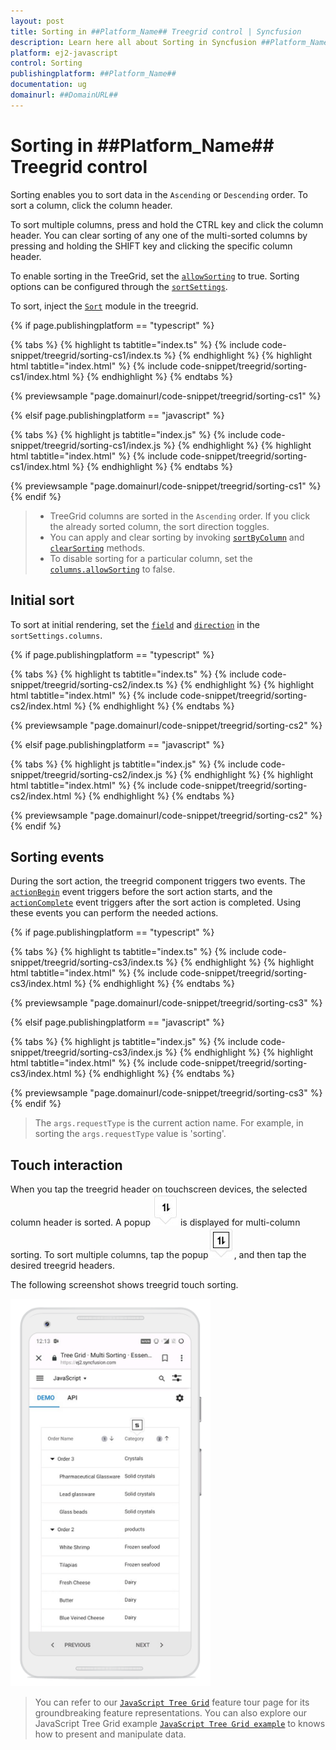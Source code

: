 ```yaml
---
layout: post
title: Sorting in ##Platform_Name## Treegrid control | Syncfusion
description: Learn here all about Sorting in Syncfusion ##Platform_Name## Treegrid control of Syncfusion Essential JS 2 and more.
platform: ej2-javascript
control: Sorting 
publishingplatform: ##Platform_Name##
documentation: ug
domainurl: ##DomainURL##
---
```


# Sorting in ##Platform_Name## Treegrid control

Sorting enables you to sort data in the `Ascending` or `Descending` order.
To sort a column, click the column header.

To sort multiple columns, press and hold the CTRL key and click the column header.  You can clear sorting of any one of the multi-sorted columns by pressing and holding the SHIFT key and clicking the specific column header.

To enable sorting in the TreeGrid, set the [`allowSorting`](../api/treegrid/#allowsorting) to true. Sorting options can be configured through the [`sortSettings`](../api/treegrid/sortSettings).

To sort, inject the [`Sort`](../api/treegrid/#sortmodule) module in the treegrid.

{% if page.publishingplatform == "typescript" %}

 {% tabs %}
{% highlight ts tabtitle="index.ts" %}
{% include code-snippet/treegrid/sorting-cs1/index.ts %}
{% endhighlight %}
{% highlight html tabtitle="index.html" %}
{% include code-snippet/treegrid/sorting-cs1/index.html %}
{% endhighlight %}
{% endtabs %}
        
{% previewsample "page.domainurl/code-snippet/treegrid/sorting-cs1" %}

{% elsif page.publishingplatform == "javascript" %}

{% tabs %}
{% highlight js tabtitle="index.js" %}
{% include code-snippet/treegrid/sorting-cs1/index.js %}
{% endhighlight %}
{% highlight html tabtitle="index.html" %}
{% include code-snippet/treegrid/sorting-cs1/index.html %}
{% endhighlight %}
{% endtabs %}

{% previewsample "page.domainurl/code-snippet/treegrid/sorting-cs1" %}
{% endif %}

> * TreeGrid columns are sorted in the `Ascending` order. If you click the already sorted column, the sort direction toggles.
> * You can apply and clear sorting by invoking [`sortByColumn`](../api/treegrid#sortbycolumn) and [`clearSorting`](../api/treegrid/#clearsorting) methods.
> * To disable sorting for a particular column, set the [`columns.allowSorting`](../api/treegrid/column/#allowSorting) to false.

## Initial sort

To sort at initial rendering, set the [`field`](../api/treegrid/sortDescriptorModel/#field) and [`direction`](../api/treegrid/sortDescriptorModel/#direction) in the `sortSettings.columns`.

{% if page.publishingplatform == "typescript" %}

 {% tabs %}
{% highlight ts tabtitle="index.ts" %}
{% include code-snippet/treegrid/sorting-cs2/index.ts %}
{% endhighlight %}
{% highlight html tabtitle="index.html" %}
{% include code-snippet/treegrid/sorting-cs2/index.html %}
{% endhighlight %}
{% endtabs %}
        
{% previewsample "page.domainurl/code-snippet/treegrid/sorting-cs2" %}

{% elsif page.publishingplatform == "javascript" %}

{% tabs %}
{% highlight js tabtitle="index.js" %}
{% include code-snippet/treegrid/sorting-cs2/index.js %}
{% endhighlight %}
{% highlight html tabtitle="index.html" %}
{% include code-snippet/treegrid/sorting-cs2/index.html %}
{% endhighlight %}
{% endtabs %}

{% previewsample "page.domainurl/code-snippet/treegrid/sorting-cs2" %}
{% endif %}

## Sorting events

During the sort action, the treegrid component triggers two events. The [`actionBegin`](../api/treegrid/#actionbegin) event triggers before the sort action starts, and the [`actionComplete`](../api/treegrid/#actioncomplete) event triggers after the sort action is completed. Using these events you can perform the needed actions.

{% if page.publishingplatform == "typescript" %}

 {% tabs %}
{% highlight ts tabtitle="index.ts" %}
{% include code-snippet/treegrid/sorting-cs3/index.ts %}
{% endhighlight %}
{% highlight html tabtitle="index.html" %}
{% include code-snippet/treegrid/sorting-cs3/index.html %}
{% endhighlight %}
{% endtabs %}
        
{% previewsample "page.domainurl/code-snippet/treegrid/sorting-cs3" %}

{% elsif page.publishingplatform == "javascript" %}

{% tabs %}
{% highlight js tabtitle="index.js" %}
{% include code-snippet/treegrid/sorting-cs3/index.js %}
{% endhighlight %}
{% highlight html tabtitle="index.html" %}
{% include code-snippet/treegrid/sorting-cs3/index.html %}
{% endhighlight %}
{% endtabs %}

{% previewsample "page.domainurl/code-snippet/treegrid/sorting-cs3" %}
{% endif %}

> The `args.requestType` is the current action name. For example, in sorting the `args.requestType` value is 'sorting'.

<!--  Custom sort comparer

You can customize the default sort action for a column by defining the [`column.sortComparer`](../api/treegrid/column/#sortcomparer) property. The sort comparer function has the same functionality like [`Array.sort`](https://developer.mozilla.org/en-US/docs/Web/JavaScript/Reference/Global_Objects/Array/sort) sort comparer.

In the following example, custom sort comparer function was defined in the `Category` column.

{% if page.publishingplatform == "typescript" %}

 {% tabs %}
{% highlight ts tabtitle="index.ts" %}
{% include code-snippet/treegrid/sorting-cs4/index.ts %}
{% endhighlight %}
{% highlight html tabtitle="index.html" %}
{% include code-snippet/treegrid/sorting-cs4/index.html %}
{% endhighlight %}
{% endtabs %}
        
{% previewsample "page.domainurl/code-snippet/treegrid/sorting-cs4" %}

{% elsif page.publishingplatform == "javascript" %}

{% tabs %}
{% highlight js tabtitle="index.js" %}
{% include code-snippet/treegrid/sorting-cs4/index.js %}
{% endhighlight %}
{% highlight html tabtitle="index.html" %}
{% include code-snippet/treegrid/sorting-cs4/index.html %}
{% endhighlight %}
{% endtabs %}

{% previewsample "page.domainurl/code-snippet/treegrid/sorting-cs4" %}
{% endif %}

> The sort comparer function will work only for the local data. -->

## Touch interaction

When you tap the treegrid header on touchscreen devices, the selected column header is sorted. A popup ![Multi column sorting](images/sorting.jpg) is displayed for multi-column sorting. To sort multiple columns, tap the popup![Multi sorting](images/msorting.jpg), and then tap the desired treegrid headers.

The following screenshot shows treegrid touch sorting.

<img src="images/touch-sorting.jpg" alt="Touch Sorting" style="width:320px;height: 620px">

> You can refer to our [`JavaScript Tree Grid`](https://www.syncfusion.com/javascript-ui-controls/js-tree-grid) feature tour page for its groundbreaking feature representations. You can also explore our JavaScript Tree Grid example [`JavaScript Tree Grid example`](https://ej2.syncfusion.com/demos/#/material/tree-grid/treegrid-overview.html) to knows how to present and manipulate data.
